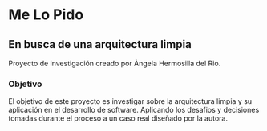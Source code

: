 # Me Lo Pido
## En busca de una arquitectura limpia
Proyecto de investigación creado por Àngela Hermosilla del Rio. 

### Objetivo
El objetivo de este proyecto es investigar sobre la arquitectura limpia y su aplicación en el desarrollo de software. Aplicando los desafios y decisiones tomadas durante el proceso a un caso real diseñado por la autora.